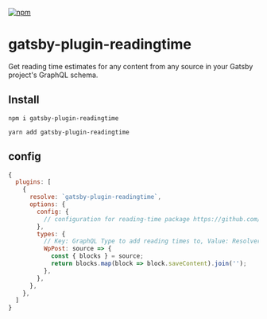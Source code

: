 [![npm](https://img.shields.io/npm/v/gatsby-plugin-readingtime)](https://www.npmjs.com/package/gatsby-plugin-readingtime)

# gatsby-plugin-readingtime

Get reading time estimates for any content from any source in your Gatsby project's GraphQL schema.

## Install

`npm i gatsby-plugin-readingtime`

`yarn add gatsby-plugin-readingtime`

## config

```js:title=gatsby-config.js
{
  plugins: [
    {
      resolve: `gatsby-plugin-readingtime`,
      options: {
        config: {
          // configuration for reading-time package https://github.com/ngryman/reading-time
        },
        types: {
          // Key: GraphQL Type to add reading times to, Value: Resolver function takes source node of Defined GraphQL type and returns content to be processed.
          WpPost: source => {
            const { blocks } = source;
            return blocks.map(block => block.saveContent).join('');
          },
        },
      },
    },
  ]
}
```
